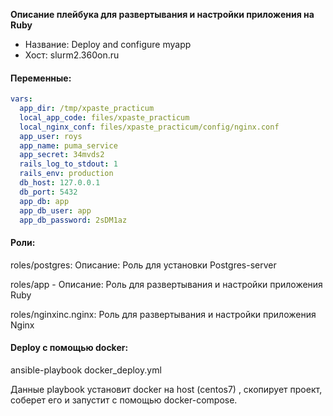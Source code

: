 **Описание плейбука для развертывания и настройки приложения на Ruby**

- Название: Deploy and configure myapp
- Хост: slurm2.360on.ru

#### Переменные:

```yaml
vars:
  app_dir: /tmp/xpaste_practicum
  local_app_code: files/xpaste_practicum
  local_nginx_conf: files/xpaste_practicum/config/nginx.conf
  app_user: roys
  app_name: puma_service
  app_secret: 34mvds2
  rails_log_to_stdout: 1
  rails_env: production
  db_host: 127.0.0.1
  db_port: 5432
  app_db: app
  app_db_user: app
  app_db_password: 2sDM1az
````

#### Роли:

roles/postgres: Описание: Роль для установки  Postgres-server 

roles/app - Описание: Роль для развертывания и настройки приложения Ruby

roles/nginxinc.nginx: Роль для развертывания и настройки приложения  Nginx

#### Deploy с помощью docker:

ansible-playbook docker_deploy.yml

Данные playbook установит docker на host (centos7) , скопирует проект, соберет его и запустит с помощью docker-compose. 
